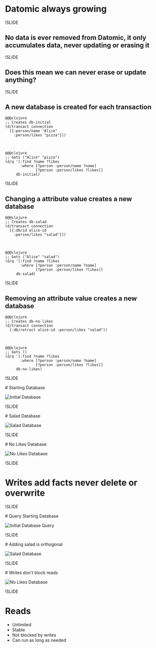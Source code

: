 # Datomic always growing

!SLIDE

## No data is ever removed from Datomic, it only accumulates data, never updating or erasing it

!SLIDE

## Does this mean we can never erase or update anything?

!SLIDE

## A new database is created for each transaction

    @@@clojure
    ;; Creates db-initial
    (d/transact connection
      [{:person/name "Alice"
        :person/likes "pizza"}])

<br />

	@@@clojure
    ;; Gets ("Alice" "pizza")
	(d/q '[:find ?name ?likes
		   :where [?person :person/name ?name]
				  [?person :person/likes ?likes]]
		 db-initial)

!SLIDE

## Changing a attribute value creates a new database


    @@@clojure
    ;; Creates db-salad
    (d/transact connection
      [{:db/id alice-id
        :person/likes "salad"}])

<br />

	@@@clojure
    ;; Gets ("Alice" "salad")
	(d/q '[:find ?name ?likes
		   :where [?person :person/name ?name]
				  [?person :person/likes ?likes]]
		 db-salad)

!SLIDE

## Removing an attribute value creates a new database

    @@@clojure
    ;; Creates db-no-likes
    (d/transact connection
      [:db/retract alice-id :person/likes "salad"])

<br />

	@@@clojure
    ;; Gets ()
	(d/q '[:find ?name ?likes
		   :where [?person :person/name ?name]
				  [?person :person/likes ?likes]]
		 db-no-likes)

!SLIDE

<div/>
# Starting Database

![Initial Database](../../images/datomic-initial.png)

!SLIDE

<div/>
# Salad Database

![Salad Database](../../images/datomic-salad.png)

!SLIDE

<div/>
# No Likes Database

![No Likes Database](../../images/datomic-no-likes.png)

!SLIDE

# Writes add facts never delete or overwrite

!SLIDE

<div/>
# Query Starting Database

![Initial Database Query](../../images/datomic-initial-query.png)

!SLIDE

<div/>
# Adding salad is orthogonal

![Salad Database](../../images/datomic-salad-query.png)

!SLIDE

<div/>
# Writes don't block reads

![No Likes Database](../../images/datomic-no-likes-query.png)


!SLIDE

# Reads

* Unlimited
* Stable
* Not blocked by writes
* Can run as long as needed
